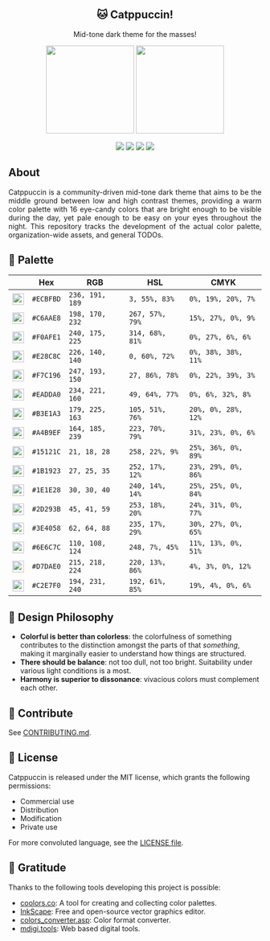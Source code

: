 <p align="center">
  <h2 align="center">🐱 Catppuccin!</h2>
</p>

<p align="center">Mid-tone dark theme for the masses!</p>

<p align="center">
  <img src="https://raw.githubusercontent.com/catppuccin/catppuccin/dev/assets/palette/morning.png" width="175" />
  <img src="https://raw.githubusercontent.com/catppuccin/catppuccin/dev/assets/palette/night.png" width="175" />
</p>

<p align="center">
    <a href="https://github.com/catppuccin/catppuccin/stargazers"><img src="https://img.shields.io/github/stars/catppuccin/catppuccin?colorA=1e1e28&colorB=a4b9ef&style=for-the-badge&logo=starship style=for-the-badge"></a>
    <a href="https://github.com/catppuccin/catppuccin/releases/latest"><img src="https://img.shields.io/github/release/catppuccin/catppuccin.svg?&style=for-the-badge&label=Release&logo=github&logoColor=eceff4&colorA=1e1e28&colorB=f0afe1"/></a>
    <a href="https://github.com/catppuccin/catppuccin/issues"><img src="https://img.shields.io/github/issues/catppuccin/catppuccin?colorA=1e1e28&colorB=f7c196&style=for-the-badge"></a>
    <a href="https://discord.gg/r6Mdz5dpFc"><img src="https://img.shields.io/discord/907385605422448742?colorA=1e1e28&colorB=c6aae8&label=Discord&logo=discord&logoColor=white&style=for-the-badge"></a>
</p>

## About

<div style="text-align: justify">
Catppuccin is a community-driven mid-tone dark theme that aims to be the middle ground between low and high contrast themes, providing a warm color palette with 16 eye-candy colors that are bright enough to be visible during the day, yet pale enough to be easy on your eyes throughout the night. This repository tracks the development of the actual color palette, organization-wide assets, and general TODOs.
</div>

## 🎨 Palette

|                                                                                                                                     | Hex       | RGB             | HSL             | CMYK                |
| ----------------------------------------------------------------------------------------------------------------------------------- | --------- | --------------- | --------------- | ------------------- |
| <img src="https://raw.githubusercontent.com/catppuccin/catppuccin/dev/assets/palette/circles/flamingo.png" height="23" width="23"/> | `#ECBFBD` | `236, 191, 189` | `3, 55%, 83%`   | `0%, 19%, 20%, 7%`  |
| <img src="https://raw.githubusercontent.com/catppuccin/catppuccin/dev/assets/palette/circles/magenta.png" height="23" width="23"/>  | `#C6AAE8` | `198, 170, 232` | `267, 57%, 79%` | `15%, 27%, 0%, 9%`  |
| <img src="https://raw.githubusercontent.com/catppuccin/catppuccin/dev/assets/palette/circles/pink.png" height="23" width="23"/>     | `#F0AFE1` | `240, 175, 225` | `314, 68%, 81%` | `0%, 27%, 6%, 6%`   |
| <img src="https://raw.githubusercontent.com/catppuccin/catppuccin/dev/assets/palette/circles/red.png" height="23" width="23"/>      | `#E28C8C` | `226, 140, 140` | `0, 60%, 72%`   | `0%, 38%, 38%, 11%` |
| <img src="https://raw.githubusercontent.com/catppuccin/catppuccin/dev/assets/palette/circles/peach.png" height="23" width="23"/>    | `#F7C196` | `247, 193, 150` | `27, 86%, 78%`  | `0%, 22%, 39%, 3%`  |
| <img src="https://raw.githubusercontent.com/catppuccin/catppuccin/dev/assets/palette/circles/yellow.png" height="23" width="23"/>   | `#EADDA0` | `234, 221, 160` | `49, 64%, 77%`  | `0%, 6%, 32%, 8%`   |
| <img src="https://raw.githubusercontent.com/catppuccin/catppuccin/dev/assets/palette/circles/green.png" height="23" width="23"/>    | `#B3E1A3` | `179, 225, 163` | `105, 51%, 76%` | `20%, 0%, 28%, 12%` |
| <img src="https://raw.githubusercontent.com/catppuccin/catppuccin/dev/assets/palette/circles/blue.png" height="23" width="23"/>     | `#A4B9EF` | `164, 185, 239` | `223, 70%, 79%` | `31%, 23%, 0%, 6%`  |
| <img src="https://raw.githubusercontent.com/catppuccin/catppuccin/dev/assets/palette/circles/bkg1.png" height="23" width="23"/>     | `#15121C` | `21, 18, 28`    | `258, 22%, 9%`  | `25%, 36%, 0%, 89%` |
| <img src="https://raw.githubusercontent.com/catppuccin/catppuccin/dev/assets/palette/circles/bkg2.png" height="23" width="23"/>     | `#1B1923` | `27, 25, 35`    | `252, 17%, 12%` | `23%, 29%, 0%, 86%` |
| <img src="https://raw.githubusercontent.com/catppuccin/catppuccin/dev/assets/palette/circles/bkg3.png" height="23" width="23"/>     | `#1E1E28` | `30, 30, 40`    | `240, 14%, 14%` | `25%, 25%, 0%, 84%` |
| <img src="https://raw.githubusercontent.com/catppuccin/catppuccin/dev/assets/palette/circles/bkg4.png" height="23" width="23"/>     | `#2D293B` | `45, 41, 59`    | `253, 18%, 20%` | `24%, 31%, 0%, 77%` |
| <img src="https://raw.githubusercontent.com/catppuccin/catppuccin/dev/assets/palette/circles/bkg5.png" height="23" width="23"/>     | `#3E4058` | `62, 64, 88`    | `235, 17%, 29%` | `30%, 27%, 0%, 65%` |
| <img src="https://raw.githubusercontent.com/catppuccin/catppuccin/dev/assets/palette/circles/gray.png" height="23" width="23"/>     | `#6E6C7C` | `110, 108, 124` | `248, 7%, 45%`  | `11%, 13%, 0%, 51%` |
| <img src="https://raw.githubusercontent.com/catppuccin/catppuccin/dev/assets/palette/circles/white.png" height="23" width="23"/>    | `#D7DAE0` | `215, 218, 224` | `220, 13%, 86%` | `4%, 3%, 0%, 12%`   |
| <img src="https://raw.githubusercontent.com/catppuccin/catppuccin/dev/assets/palette/circles/cyan.png" height="23" width="23"/>     | `#C2E7F0` | `194, 231, 240` | `192, 61%, 85%` | `19%, 4%, 0%, 6%`   |

## 🧠 Design Philosophy

-   **Colorful is better than colorless**: the colorfulness of something contributes to the distinction amongst the parts of that _something_, making it marginally easier to understand how things are structured.
-   **There should be balance**: not too dull, not too bright. Suitability under various light conditions is a most.
-   **Harmony is superior to dissonance**: vivacious colors must complement each other.

## 👐 Contribute

See [CONTRIBUTING.md](https://github.com/catppuccin/catppuccin/blob/dev/CONTRIBUTING.md).

## 📜 License

Catppuccin is released under the MIT license, which grants the following permissions:

-   Commercial use
-   Distribution
-   Modification
-   Private use

For more convoluted language, see the [LICENSE file](https://github.com/catppuccin/catppuccin/blob/main/LICENSE.md).

## 💝 Gratitude

Thanks to the following tools developing this project is possible:

-   [coolors.co](https://coolors.co/): A tool for creating and collecting color palettes.
-   [InkScape](https://inkscape.org/): Free and open-source vector graphics editor.
-   [colors_converter.asp](https://www.w3schools.com/colors/colors_converter.asp): Color format converter.
-   [mdigi.tools](https://mdigi.tools/): Web based digital tools.
